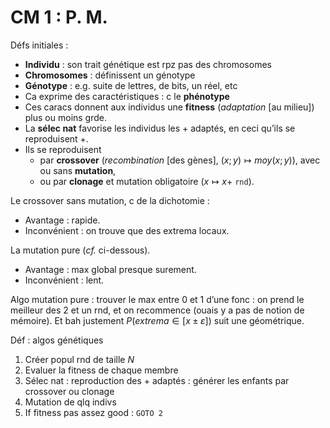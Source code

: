 <script
  src="https://cdn.mathjax.org/mathjax/latest/MathJax.js?config=TeX-AMS-MML_HTMLorMML"
  type="text/javascript">
</script>

# CM 1 : P. M.

Défs initiales :
* **Individu** : son trait génétique est rpz pas des chromosomes
* **Chromosomes** : définissent un génotype
* **Génotype** : e.g. suite de lettres, de bits, un réel, etc
* Ca exprime des caractéristiques : c le **phénotype**
* Ces caracs donnent aux individus une **fitness** (*adaptation* [au milieu]) plus ou moins grde.
* La **sélec nat** favorise les individus les + adaptés, en ceci qu’ils se reproduisent +.
* Ils se reproduisent 
  * par **crossover** (*recombination* [des gènes], $(x; y) \mapsto moy(x; y)$), avec ou sans **mutation**,
  * ou par **clonage** et mutation obligatoire ($x \mapsto x +$ `rnd`).

Le  crossover sans mutation, c de la dichotomie :
* Avantage : rapide.
* Inconvénient : on trouve que des extrema locaux.

La mutation pure (*cf.* ci-dessous).
* Avantage : max global presque surement.
* Inconvénient : lent.

Algo mutation pure : trouver le max entre 0 et 1 d’une fonc : on prend le meilleur des 2 et un rnd, et on recommence (ouais y a pas de notion de mémoire). Et bah justement $P(extrema \in [x \pm \varepsilon])$ suit une géométrique.

Déf : algos génétiques
1. Créer popul rnd de taille $N$
1. Evaluer la fitness de chaque membre
1. Sélec nat : reproduction des + adaptés : générer les enfants par crossover ou clonage
1. Mutation de qlq indivs
1. If fitness pas assez good : `GOTO 2`
